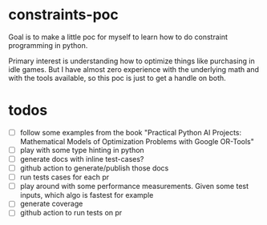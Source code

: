 # constraints-poc

Goal is to make a little poc for myself to learn how to do constraint programming in python.

Primary interest is understanding how to optimize things like purchasing in idle games.
But I have almost zero experience with the underlying math and with the tools available, so this poc is just to get a handle on both.


# todos

- [ ] follow some examples from the book "Practical Python AI Projects: Mathematical Models of Optimization Problems with Google OR-Tools"
- [ ] play with some type hinting in python
- [ ] generate docs with inline test-cases?
- [ ] github action to generate/publish those docs
- [ ] run tests cases for each pr
- [ ] play around with some performance measurements. Given some test inputs, which algo is fastest for example
- [ ] generate coverage
- [ ] github action to run tests on pr
